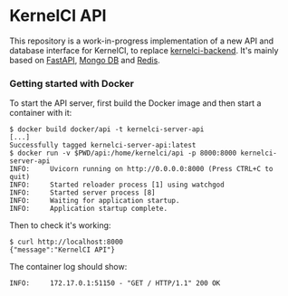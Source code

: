 KernelCI API
============

This repository is a work-in-progress implementation of a new API and database
interface for KernelCI, to replace
[kernelci-backend](https://github.com/kernelci/kernelci-backend.git).  It's
mainly based on [FastAPI](https://fastapi.tiangolo.com/), [Mongo
DB](https://www.mongodb.com/) and [Redis](https://redis.io/).


### Getting started with Docker

To start the API server, first build the Docker image and then start a
container with it:

```
$ docker build docker/api -t kernelci-server-api
[...]
Successfully tagged kernelci-server-api:latest
$ docker run -v $PWD/api:/home/kernelci/api -p 8000:8000 kernelci-server-api
INFO:     Uvicorn running on http://0.0.0.0:8000 (Press CTRL+C to quit)
INFO:     Started reloader process [1] using watchgod
INFO:     Started server process [8]
INFO:     Waiting for application startup.
INFO:     Application startup complete.
```

Then to check it's working:

```
$ curl http://localhost:8000
{"message":"KernelCI API"}
```

The container log should show:
```
INFO:     172.17.0.1:51150 - "GET / HTTP/1.1" 200 OK
```
